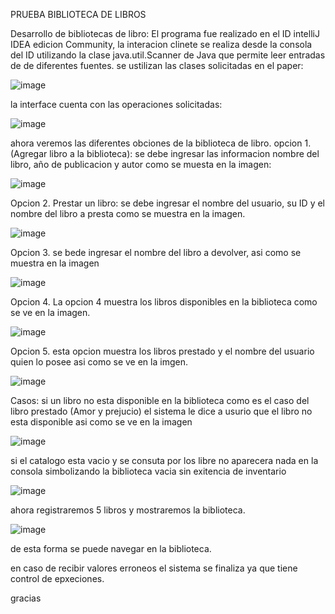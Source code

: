 PRUEBA BIBLIOTECA DE LIBROS

Desarrollo de bibliotecas de libro: 
El programa fue realizado en el ID intelliJ IDEA edicion Community, la interacion clinete se realiza desde la consola del 
ID utilizando la clase java.util.Scanner de Java que permite leer entradas de de diferentes fuentes.
se ustilizan las clases solicitadas en el paper:

![image](https://github.com/ArlysJavier/Prueba-de-Programaci-n-en-Java/assets/114090836/ecd3e8ef-ed9b-4fca-8a5b-741c77e4428f)

la interface cuenta con las operaciones solicitadas:

![image](https://github.com/ArlysJavier/Prueba-de-Programaci-n-en-Java/assets/114090836/1ab0f89d-8f0d-4832-b559-e796e0c6e9e4)

ahora veremos las diferentes obciones de la biblioteca de libro.
opcion 1. (Agregar libro a la biblioteca): se debe ingresar las informacion nombre del libro, año de publicacion y autor como se 
muesta en la imagen:

![image](https://github.com/ArlysJavier/Prueba-de-Programaci-n-en-Java/assets/114090836/cdecaa65-91f5-4557-b6fb-186357d57e09)

Opcion 2. Prestar un libro: se debe ingresar el nombre del usuario, su ID y el nombre del libro a presta
como se muestra en la imagen.

![image](https://github.com/ArlysJavier/Prueba-de-Programaci-n-en-Java/assets/114090836/56d31b51-e886-48e8-916d-7a2414cc18f6)

Opcion 3. se bede ingresar el nombre del libro a devolver, asi como se muestra en la imagen

![image](https://github.com/ArlysJavier/Prueba-de-Programaci-n-en-Java/assets/114090836/ddd5c52f-84bc-4f5a-a460-0059da3c37e1)

Opcion 4.
La opcion 4 muestra los libros disponibles en la biblioteca como se ve en la imagen.

![image](https://github.com/ArlysJavier/Prueba-de-Programaci-n-en-Java/assets/114090836/d6774874-092b-4ba6-8915-689a7ab59df1)

Opcion 5.
esta opcion muestra los libros prestado y el nombre del usuario quien lo posee
asi como se ve en la imgen.

![image](https://github.com/ArlysJavier/Prueba-de-Programaci-n-en-Java/assets/114090836/5ad3f96b-98e1-4b56-8925-c4af489d8574)

Casos:
si un libro no esta disponible en la biblioteca como es el caso del libro prestado (Amor y prejucio)
el sistema le dice a usurio que el libro no esta disponible asi como se ve en la imagen

![image](https://github.com/ArlysJavier/Prueba-de-Programaci-n-en-Java/assets/114090836/2c93d477-43c5-42bd-88f5-ef50ce68da3e)

si el catalogo esta vacio y se consuta por los libre no aparecera nada en la consola simbolizando la biblioteca vacia sin exitencia
de inventario

![image](https://github.com/ArlysJavier/Prueba-de-Programaci-n-en-Java/assets/114090836/43b871fa-9d29-49fe-b1b1-ace42102d8d4)

ahora registraremos 5 libros y mostraremos la biblioteca.

![image](https://github.com/ArlysJavier/Prueba-de-Programaci-n-en-Java/assets/114090836/65e20349-fb53-4813-80bc-d218e9f3c0bf)

de esta forma se puede navegar en la biblioteca.

en caso de recibir valores erroneos el sistema se finaliza ya que tiene control de epxeciones.

gracias


